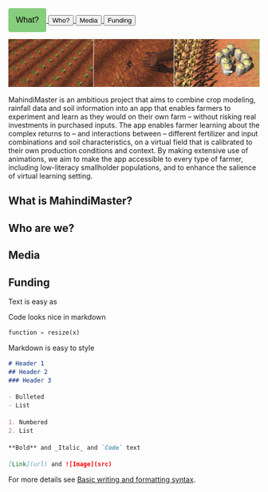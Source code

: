 

<a href="#what" target="_blank">
  <button style="background-color: #109d0080; border: none; padding: 15px 15px; text-align: center; text-decoration: none;display: inline-block; font-size: 16px; border-radius: 4px;">
    What?	
  </button>
</a>

<a href="#who" target="_blank">
  <button>
    Who?
  </button>
</a>
  
<a href="#media" target="_blank">
  <button>
   Media
  </button>
</a>
  
<a href="#funding" target="_blank">
  <button>
    Funding
  </button>
</a>
    
![banner](assets/img/banner-large.png)

MahindiMaster is an ambitious project that aims to combine crop modeling, rainfall data and soil information into an app that enables farmers to experiment and learn as they would on their own farm – without risking real investments in purchased inputs. The app enables farmer learning about the complex returns to – and interactions between – different fertilizer and input combinations and soil characteristics, on a virtual field that is calibrated to their own production conditions and context. By making extensive use of animations, we aim to make the app accessible to every type of farmer, including low-literacy smallholder populations, and to enhance the salience of virtual learning setting.

## What is MahindiMaster?<a id="what"></a>

## Who are we?<a id="who"></a>
	  
## Media<a id="media"></a>

## Funding<a id="funding"></a>	  
	  
	  
Text is easy as

Code looks nice in markdown
```python
function = resize(x)
```

Markdown is easy to style
```markdown
# Header 1
## Header 2
### Header 3

- Bulleted
- List

1. Numbered
2. List

**Bold** and _Italic_ and `Code` text

[Link](url) and ![Image](src)
```

For more details see [Basic writing and formatting syntax](https://docs.github.com/en/github/writing-on-github/getting-started-with-writing-and-formatting-on-github/basic-writing-and-formatting-syntax).
